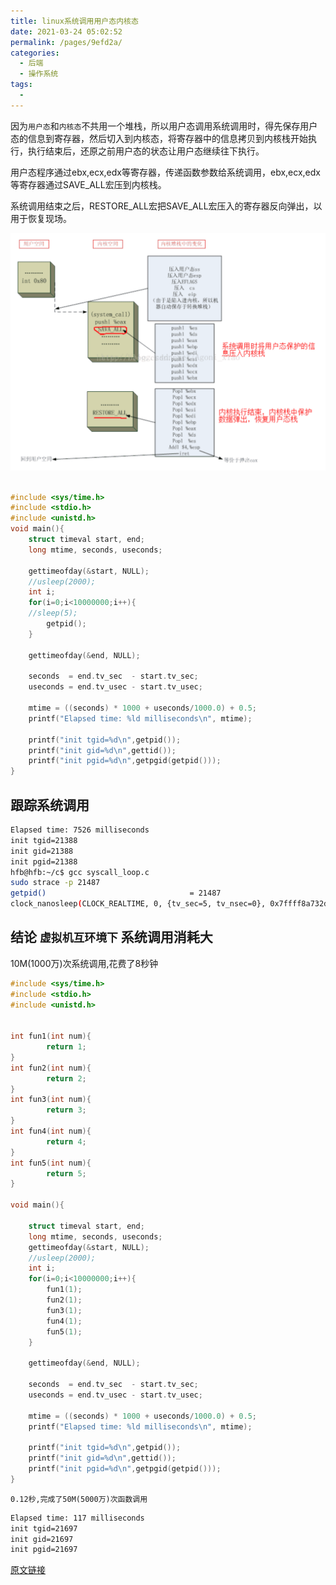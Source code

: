 ```yaml
---
title: linux系统调用用户态内核态
date: 2021-03-24 05:02:52
permalink: /pages/9efd2a/
categories:
  - 后端
  - 操作系统
tags:
  - 
---
```



因为`用户态`和`内核态`不共用一个堆栈，所以用户态调用系统调用时，得先保存用户态的信息到寄存器，然后切入到内核态，将寄存器中的信息拷贝到内核栈开始执行，执行结束后，还原之前用户态的状态让用户态继续往下执行。

用户态程序通过ebx,ecx,edx等寄存器，传递函数参数给系统调用，ebx,ecx,edx等寄存器通过SAVE_ALL宏压到内核栈。

系统调用结束之后，RESTORE_ALL宏把SAVE_ALL宏压入的寄存器反向弹出，以用于恢复现场。



<img src="./minilet/image-20210324061508644.png" alt="image-20210324061508644" style="zoom:50%;" />



``` c

#include <sys/time.h>
#include <stdio.h>
#include <unistd.h>
void main(){
    struct timeval start, end;
    long mtime, seconds, useconds;

    gettimeofday(&start, NULL);
    //usleep(2000);
    int i;
    for(i=0;i<10000000;i++){
    //sleep(5);
        getpid();
    }

    gettimeofday(&end, NULL);

    seconds  = end.tv_sec  - start.tv_sec;
    useconds = end.tv_usec - start.tv_usec;

    mtime = ((seconds) * 1000 + useconds/1000.0) + 0.5;
    printf("Elapsed time: %ld milliseconds\n", mtime);

    printf("init tgid=%d\n",getpid());
    printf("init gid=%d\n",gettid());
    printf("init pgid=%d\n",getpgid(getpid()));
}
```

## 跟踪系统调用
``` bash
Elapsed time: 7526 milliseconds
init tgid=21388
init gid=21388
init pgid=21388
hfb@hfb:~/c$ gcc syscall_loop.c 
sudo strace -p 21487
getpid()                                = 21487
clock_nanosleep(CLOCK_REALTIME, 0, {tv_sec=5, tv_nsec=0}, 0x7ffff8a732d0) = 0
```

## 结论 `虚拟机互环境下` 系统调用消耗大
10M(1000万)次系统调用,花费了8秒钟


``` c
#include <sys/time.h>
#include <stdio.h>
#include <unistd.h>


int fun1(int num){
        return 1;
}
int fun2(int num){
        return 2;
}
int fun3(int num){
        return 3;
}
int fun4(int num){
        return 4;
}
int fun5(int num){
        return 5;
}

void main(){

    struct timeval start, end;
    long mtime, seconds, useconds;
    gettimeofday(&start, NULL);
    //usleep(2000);
    int i;
    for(i=0;i<10000000;i++){
        fun1(1);
        fun2(1);
        fun3(1);
        fun4(1);
        fun5(1);
    }

    gettimeofday(&end, NULL);

    seconds  = end.tv_sec  - start.tv_sec;
    useconds = end.tv_usec - start.tv_usec;

    mtime = ((seconds) * 1000 + useconds/1000.0) + 0.5;
    printf("Elapsed time: %ld milliseconds\n", mtime);

    printf("init tgid=%d\n",getpid());
    printf("init gid=%d\n",gettid());
    printf("init pgid=%d\n",getpgid(getpid()));
}
```


`0.12秒,完成了50M(5000万)次函数调用`

``` bash
Elapsed time: 117 milliseconds
init tgid=21697
init gid=21697
init pgid=21697
```


[原文链接](https://blog.csdn.net/Agoni_xiao/article/details/79034290)




